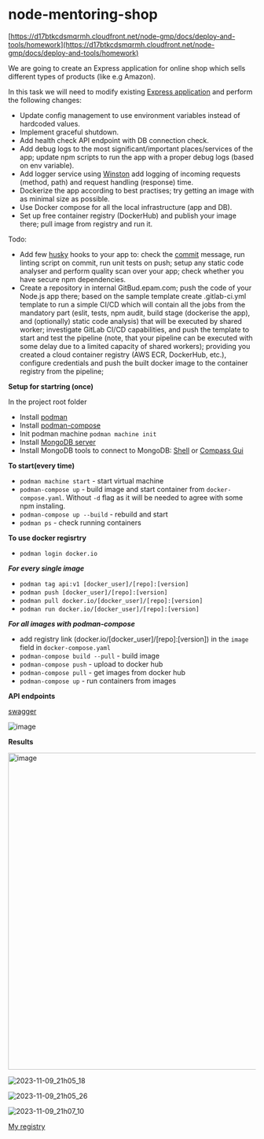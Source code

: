 # node-mentoring-shop
[https://d17btkcdsmqrmh.cloudfront.net/node-gmp/docs/deploy-and-tools/homework](https://d17btkcdsmqrmh.cloudfront.net/node-gmp/docs/deploy-and-tools/homework)

We are going to create an Express application for online shop which sells different types of products (like e.g Amazon).

In this task we will need to modify existing [Express application](https://github.com/kandalova/node-mentoring-shop/pull/4) and perform the following changes:

- Update config management to use environment variables instead of hardcoded values.
- Implement graceful shutdown.
- Add health check API endpoint with DB connection check.
- Add debug logs to the most significant/important places/services of the app; update npm scripts to run the app with a proper debug logs (based on env variable).
- Add logger service using [Winston](https://www.npmjs.com/package/winston) add logging of incoming requests (method, path) and request handling (response) time.
- Dockerize the app according to best practises; try getting an image with as minimal size as possible.
- Use Docker compose for all the local infrastructure (app and DB).
- Set up free container registry (DockerHub) and publish your image there; pull image from registry and run it.

Todo:
- Add few [husky](https://www.npmjs.com/package/husky) hooks to your app to: check the [commit](https://www.npmjs.com/package/@commitlint/config-conventional) message, run linting script on commit, run unit tests on push; setup any static code analyser and perform quality scan over your app; check whether you have secure npm dependencies.
- Create a repository in internal GitBud.epam.com; push the code of your Node.js app there; based on the sample template create .gitlab-ci.yml template to run a simple CI/CD which will contain all the jobs from the mandatory part (eslit, tests, npm audit, build stage (dockerise the app), and (optionally) static code analysis) that will be executed by shared worker; investigate GitLab CI/CD capabilities, and push the template to start and test the pipeline (note, that your pipeline can be executed with some delay due to a limited capacity of shared workers); providing you created a cloud container registry (AWS ECR, DockerHub, etc.), configure credentials and push the built docker image to the container registry from the pipeline;

**Setup for startring (once)**

In the project root folder

- Install [podman](https://podman.io/docs/installation)
- Install [podman-compose](https://github.com/containers/podman-compose#installation)
- Init podman machine `podman machine init`
- Install [MongoDB server](https://www.mongodb.com/try/download/community)
- Install MongoDB tools to connect to MongoDB: [Shell](https://www.mongodb.com/try/download/shell) or [Compass Gui](https://www.mongodb.com/try/download/compass)

**To start(every time)**
- `podman machine start` - start virtual machine
- `podman-compose up` - build image and start container from `docker-compose.yaml`. Without `-d` flag as it will be needed to agree with some npm instaling. 
- `podman-compose up --build` - rebuild and start
- `podman ps` - check running containers

**To use docker regisrtry**
- `podman login docker.io`

***For every single image*** 
- `podman tag api:v1 [docker_user]/[repo]:[version]`
- `podman push [docker_user]/[repo]:[version]`
- `podman pull docker.io/[docker_user]/[repo]:[version]`
- `podman run docker.io/[docker_user]/[repo]:[version]`

***For all images with podman-compose*** 
- add registry link (docker.io/[docker_user]/[repo]:[version]) in the `image` field in `docker-compose.yaml`
- `podman-compose build --pull` - build image
- `podman-compose push` - upload to docker hub
- `podman-compose pull` - get images from docker hub
- `podman-compose up` - run containers from images


**API endpoints**

[swagger](https://github.com/kandalova/node-mentoring-shop/blob/task_10_deployment_and_automation/swagger.md)

![image](https://github.com/kandalova/node-mentoring-shop/assets/26093763/3b66447c-5cf1-430a-9d49-be493f8c0572)

**Results**

<img width="645" alt="image" src="https://github.com/kandalova/node-mentoring-shop/assets/26093763/50a73a9c-5337-46cb-85e9-f02aec134f42">

![2023-11-09_21h05_18](https://github.com/kandalova/node-mentoring-shop/assets/26093763/e8001f11-06bd-4253-b82b-fe4b03b2a09b)

![2023-11-09_21h05_26](https://github.com/kandalova/node-mentoring-shop/assets/26093763/b5816564-21d9-45fd-a403-07c6a8248f6e)

![2023-11-09_21h07_10](https://github.com/kandalova/node-mentoring-shop/assets/26093763/34edf091-16fc-47f6-bfd2-d57eebe72891)

[My registry](https://hub.docker.com/repository/docker/leylakandalova/nm_shop/general)
